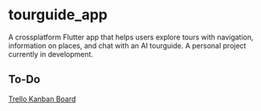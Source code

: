 # tourguide_app

A crossplatform Flutter app that helps users explore tours with navigation, information on places, and chat with an AI tourguide. A personal project currently in development.

## To-Do

[Trello Kanban Board](https://trello.com/b/ThscGOXW/tourguide-app)